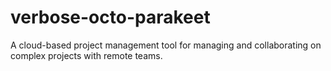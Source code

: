 # verbose-octo-parakeet
A cloud-based project management tool for managing and collaborating on complex projects with remote teams.

